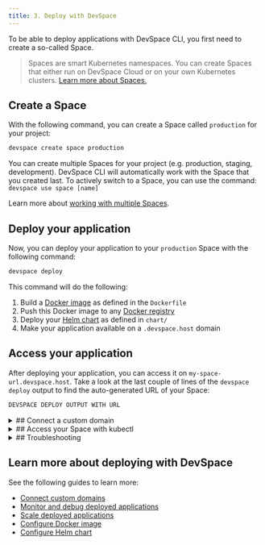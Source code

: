 ```yaml
---
title: 3. Deploy with DevSpace
---
```


To be able to deploy applications with DevSpace CLI, you first need to create a so-called Space.
> Spaces are smart Kubernetes namespaces. You can create Spaces that either run on DevSpace Cloud or on your own Kubernetes clusters. [Learn more about Spaces.](/docs/cloud/spaces/what-are-spaces)

## Create a Space
With the following command, you can create a Space called `production` for your project:
```bash
devspace create space production
```
You can create multiple Spaces for your project (e.g. production, staging, development). DevSpace CLI will automatically work with the Space that you created last. To actively switch to a Space, you can use the command: `devspace use space [name]`

Learn more about [working with multiple Spaces](/docs/cloud/spaces/switch-spaces).

## Deploy your application
Now, you can deploy your application to your `production` Space with the following command:
```bash
devspace deploy
```
This command will do the following:
1. Build a [Docker image](/docs/cli/deployment/images) as defined in the `Dockerfile`
2. Push this Docker image to any [Docker registry](/docs/cli/images/workflow)
3. Deploy your [Helm chart](/docs/chart/basics/what-are-helm-charts) as defined in `chart/`
4. Make your application available on a `.devspace.host` domain

## Access your application
After deploying your application, you can access it on `my-space-url.devspace.host`. Take a look at the last couple of lines of the `devspace deploy` output to find the auto-generated URL of your Space:
```bash
DEVSPACE DEPLOY OUTPUT WITH URL
```

<details>
<summary>
## Connect a custom domain
</summary>
1. Go to: [https://app.devspace.cloud/spaces](https://app.devspace.cloud/spaces)
2. Open the tab "Network" for the Space you want to connect the domain for
3. Connect a domain as explained in the UI
</details>

<details>
<summary>
## Access your Space with kubectl
</summary>
Spaces can be used very much like any regular Kubernetes namespace. Therefore, you can run any `kubectl` command within your Space. This lets you manually access, debug or modify Kubernetes resources.

<details>
<summary>
### Install kubectl
</summary>

</details>

### Useful kubectl commands
Here is a list of common kubectl commands:

#### View all pods (group of containers) in your Space
```bash
kubectl get pods
```

> Pods are groups of containers that share a network stack. [Learn more about pods](/docs/kubernetes/pods)

#### View all services in your Space
```bash
kubectl get services
```
</details>

<details>
<summary>
## Troubleshooting
</summary>
If you get an HTTP error when accessing your Space, the following guides can help you solve the most common issues:

### 404 Not Found

### 500 Internal Server Error

### 502 Bad Gateway

### 503 Service Unavailable

### 504 Gateway Timeout

</details>


## Learn more about deploying with DevSpace
See the following guides to learn more:
- [Connect custom domains](/docs/cli/deployment/domains)
- [Monitor and debug deployed applications](/docs/cli/debugging/overview)
- [Scale deployed applications](/docs/cli/deployment/scaling)
- [Configure Docker image](/docs/cli/deployment/images)
- [Configure Helm chart](/docs/cli/deployment/charts)
